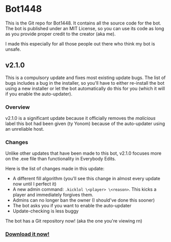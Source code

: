 # Bot1448
This is the Git repo for Bot1448. It contains all the source code for the bot. The bot is published under an MIT License, so you can use its code as long as you provide proper credit to the creator (aka me).

I made this especially for all those people out there who think my bot is unsafe.

## v2.1.0
This is a compulsory update and fixes most existing update bugs. The list of bugs includes a bug in the installer, so you'll have to either re-install the bot using a new installer or let the bot automatically do this for you (which it will if you enable the auto-updater).

### Overview
v2.1.0 is a significant update because it officially removes the *malicious* label this bot had been given (ty Yonom) because of the auto-updater using an unreliable host.

### Changes
Unlike other updates that have been made to this bot, v2.1.0 focuses more on the .exe file than functionality in Everybody Edits.

Here is the list of changes made in this update:
- A different fill algorithm (you'll see this change in almost every update now until I perfect it)
- A new admin command: `.kicklol \<player> \<reason>`. This kicks a player and immediately forgives them.
- Admins can no longer ban the owner (I should've done this sooner)
- The bot asks you if you want to enable the auto-updater
- Update-checking is less buggy

The bot has a Git repository now! (aka the one you're viewing rn)

### [Download it now!](https://www.mediafire.com/?dcpu01ze87jkhys)
